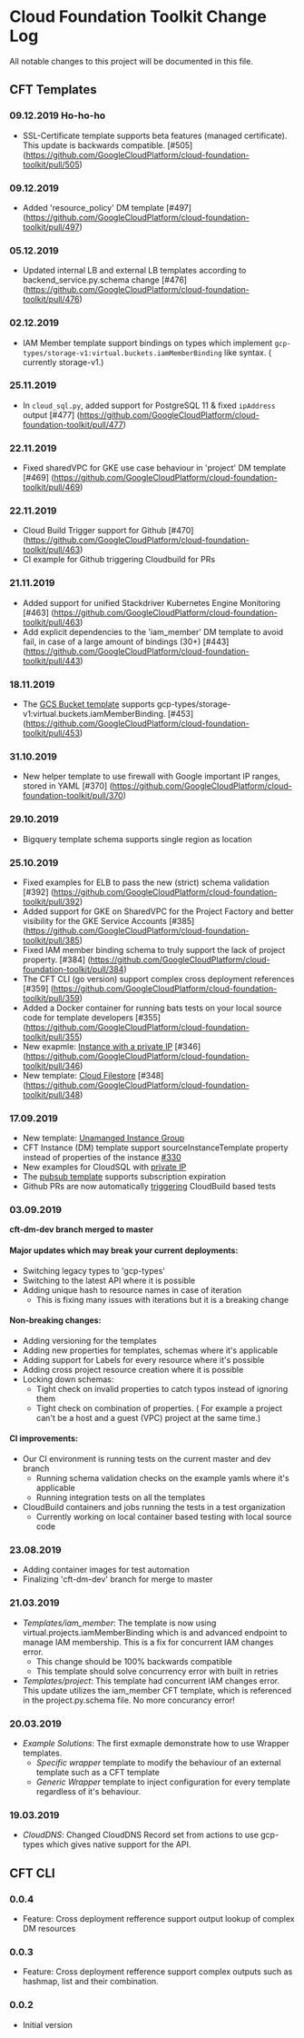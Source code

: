 # Cloud Foundation Toolkit Change Log

All notable changes to this project will be documented in this file.

## CFT Templates

### 09.12.2019 Ho-ho-ho

- SSL-Certificate template supports beta features (managed certificate). This update is backwards compatible. [#505] (https://github.com/GoogleCloudPlatform/cloud-foundation-toolkit/pull/505)

### 09.12.2019

- Added 'resource_policy' DM template [#497] (https://github.com/GoogleCloudPlatform/cloud-foundation-toolkit/pull/497)

### 05.12.2019

- Updated internal LB and external LB templates according to backend_service.py.schema change [#476] (https://github.com/GoogleCloudPlatform/cloud-foundation-toolkit/pull/476)

### 02.12.2019

- IAM Member template support bindings on types which implement `gcp-types/storage-v1:virtual.buckets.iamMemberBinding` like syntax. ( currently storage-v1.)

### 25.11.2019

- In `cloud_sql.py`, added support for PostgreSQL 11 & fixed `ipAddress` output [#477] (https://github.com/GoogleCloudPlatform/cloud-foundation-toolkit/pull/477)

### 22.11.2019

- Fixed sharedVPC for GKE use case behaviour in 'project' DM template [#469] (https://github.com/GoogleCloudPlatform/cloud-foundation-toolkit/pull/469)

### 22.11.2019

- Cloud Build Trigger support for Github [#470] (https://github.com/GoogleCloudPlatform/cloud-foundation-toolkit/pull/463)
- CI example for Github triggering Cloudbuild for PRs

### 21.11.2019

- Added support for unified Stackdriver Kubernetes Engine Monitoring [#463] (https://github.com/GoogleCloudPlatform/cloud-foundation-toolkit/pull/463)
- Add explicit dependencies to the 'iam_member' DM template to avoid fail, in case of a large amount of bindings (30+) [#443] (https://github.com/GoogleCloudPlatform/cloud-foundation-toolkit/pull/443)

### 18.11.2019

- The [GCS Bucket template](https://github.com/GoogleCloudPlatform/cloud-foundation-toolkit/tree/ocsig-patch-storage1/dm/templates/gcs_bucket) supports gcp-types/storage-v1:virtual.buckets.iamMemberBinding. [#453] (https://github.com/GoogleCloudPlatform/cloud-foundation-toolkit/pull/453)

### 31.10.2019

- New helper template to use firewall with Google important IP ranges, stored in YAML [#370] (https://github.com/GoogleCloudPlatform/cloud-foundation-toolkit/pull/370)

### 29.10.2019

- Bigquery template schema supports single region as location

### 25.10.2019

- Fixed examples for ELB to pass the new (strict) schema validation [#392] (https://github.com/GoogleCloudPlatform/cloud-foundation-toolkit/pull/392)
- Added support for GKE on SharedVPC for the Project Factory and better visibility for the GKE Service Accounts [#385] (https://github.com/GoogleCloudPlatform/cloud-foundation-toolkit/pull/385)
- Fixed IAM member binding schema to truly support the lack of project property. [#384] (https://github.com/GoogleCloudPlatform/cloud-foundation-toolkit/pull/384)
- The CFT CLI (go version) support complex cross deployment references [#359] (https://github.com/GoogleCloudPlatform/cloud-foundation-toolkit/pull/359)
- Added a Docker container for running bats tests on your local source code for template developers [#355] (https://github.com/GoogleCloudPlatform/cloud-foundation-toolkit/pull/355)
- New exapmle: [Instance with a private IP](https://github.com/GoogleCloudPlatform/cloud-foundation-toolkit/blob/master/dm/templates/instance/examples/instance_private.yaml) [#346] (https://github.com/GoogleCloudPlatform/cloud-foundation-toolkit/pull/346)
- New template: [Cloud Filestore](https://github.com/GoogleCloudPlatform/cloud-foundation-toolkit/tree/master/dm/templates/cloud_filestore) [#348] (https://github.com/GoogleCloudPlatform/cloud-foundation-toolkit/pull/348)

### 17.09.2019

- New template: [Unamanged Instance Group](https://github.com/GoogleCloudPlatform/cloud-foundation-toolkit/tree/master/dm/templates/unmanaged_instance_group)
- CFT Instance (DM) template support sourceInstanceTemplate property instead of properties of the instance [#330](https://github.com/GoogleCloudPlatform/cloud-foundation-toolkit/pull/330)
- New examples for CloudSQL with [private IP](https://github.com/GoogleCloudPlatform/cloud-foundation-toolkit/blob/master/dm/templates/cloud_sql/examples/cloud_sql_private_network.yaml)
- The [pubsub template](https://github.com/GoogleCloudPlatform/cloud-foundation-toolkit/tree/master/dm/templates/pubsub) supports subscription expiration
- Github PRs are now automatically [triggering](https://github.com/GoogleCloudPlatform/cloud-foundation-toolkit/pull/312) CloudBuild based tests

### 03.09.2019

 **cft-dm-dev branch merged to master**
 
#### Major updates which may break your current deployments:
- Switching legacy types to 'gcp-types'
- Switching to the latest API where it is possible
- Adding unique hash to resource names in case of iteration
  - This is fixing many issues with iterations but it is a breaking change

#### Non-breaking changes:
- Adding versioning for the templates
- Adding new properties for templates, schemas where it's applicable
- Adding support for Labels for every resource where it's possible
- Adding cross project resource creation where it is possible
- Locking down schemas:
  - Tight check on invalid properties to catch typos instead of ignoring them
  - Tight check on combination of properties. ( For example a project can't be
  a host and a guest (VPC) project at the same time.)
  
#### CI improvements:
- Our CI environment is running tests on the current master and dev branch
  - Running schema validation checks on the example yamls where it's applicable
  - Running integration tests on all the templates
- CloudBuild containers and jobs running the tests in a test organization
  - Currently working on local container based testing with local source code

### 23.08.2019

- Adding container images for test automation
- Finalizing 'cft-dm-dev' branch for merge to master

### 21.03.2019

- *Templates/iam_member*: The template is now using virtual.projects.iamMemberBinding which is and advanced
endpoint to manage IAM membership. This is a fix for concurrent IAM changes error.
   - This change should be 100% backwards compatible
   - This template should solve concurrency error with built in retries
 - *Templates/project*: This template had  concurrent IAM changes error. This update utilizes the iam_member 
 CFT template, which is referenced in the project.py.schema file. No more concurancy error!

### 20.03.2019

 - *Example Solutions*: The first exmaple demonstrate how to use Wrapper templates.
   - *Specific wrapper* template to modify the behaviour of an external template such as a CFT template
   - *Generic Wrapper* template to inject configuration for every template regardless of it's behaviour.

### 19.03.2019

 - *CloudDNS*: Changed CloudDNS Record set from actions to use gcp-types which gives native support for the API.

## CFT CLI

### 0.0.4

- Feature: Cross deployment refference support output lookup of complex DM resources 

### 0.0.3

- Feature: Cross deployment refference support complex outputs such as hashmap, list and their combination. 

### 0.0.2 

- Initial version
